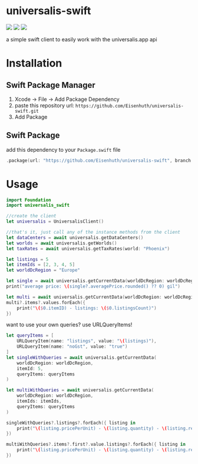 # universalis-swift
[![](https://img.shields.io/endpoint?url=https%3A%2F%2Fswiftpackageindex.com%2Fapi%2Fpackages%2FEisenhuth%2Funiversalis-swift%2Fbadge%3Ftype%3Dswift-versions)](https://swiftpackageindex.com/Eisenhuth/universalis-swift)
[![](https://img.shields.io/endpoint?url=https%3A%2F%2Fswiftpackageindex.com%2Fapi%2Fpackages%2FEisenhuth%2Funiversalis-swift%2Fbadge%3Ftype%3Dplatforms)](https://swiftpackageindex.com/Eisenhuth/universalis-swift)
[![](https://img.shields.io/badge/DocC-documentation-orange)](https://swiftpackageindex.com/Eisenhuth/universalis-swift/master/documentation/universalis_swift)

a simple swift client to easily work with the universalis.app api

# Installation
## Swift Package Manager

1. Xcode -> File -> Add Package Dependency
2. paste this repository url: `https://github.com/Eisenhuth/universalis-swift.git`
3. Add Package

## Swift Package
add this dependency to your `Package.swift` file
```swift
.package(url: "https://github.com/Eisenhuth/universalis-swift", branch: "master")
```

# Usage
```swift
import Foundation
import universalis_swift

//create the client
let universalis = UniversalisClient()

//that's it, just call any of the instance methods from the client
let dataCenters = await universalis.getDataCenters()
let worlds = await universalis.getWorlds()
let taxRates = await universalis.getTaxRates(world: "Phoenix")

let listings = 5
let itemIds = [2, 3, 4, 5]
let worldDcRegion = "Europe"

let single = await universalis.getCurrentData(worldDcRegion: worldDcRegion, itemId: 5)
print("average price: \(single?.averagePrice.rounded() ?? 0) gil")

let multi = await universalis.getCurrentData(worldDcRegion: worldDcRegion, itemIds: itemIds)
multi?.items?.values.forEach({
    print("\($0.itemID) - listings: \($0.listingsCount)")
})
```


want to use your own queries? use URLQueryItems!
```swift
let queryItems = [
    URLQueryItem(name: "listings", value: "\(listings)"),
    URLQueryItem(name: "noGst", value: "true")
]
let singleWithQueries = await universalis.getCurrentData(
    worldDcRegion: worldDcRegion,
    itemId: 5,
    queryItems: queryItems
)

let multiWithQueries = await universalis.getCurrentData(
    worldDcRegion: worldDcRegion,
    itemIds: itemIds,
    queryItems: queryItems
)

singleWithQueries?.listings?.forEach({ listing in
    print("\(listing.pricePerUnit) - \(listing.quantity) - \(listing.retainerCityName) - \(listing.worldName ?? "")")
})

multiWithQueries?.items?.first?.value.listings?.forEach({ listing in
    print("\(listing.pricePerUnit) - \(listing.quantity) - \(listing.retainerCityName) - \(listing.worldName ?? "")")
})
```
